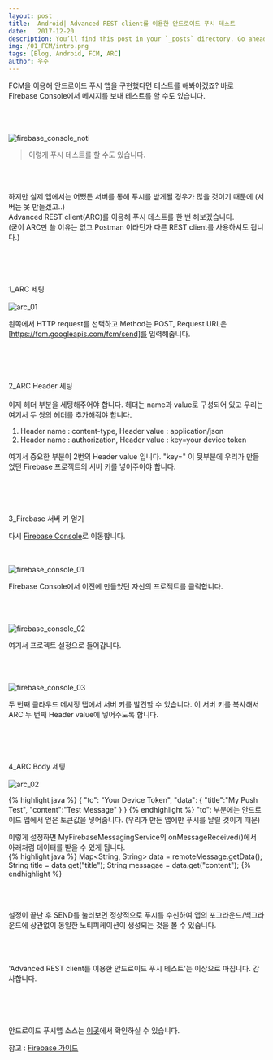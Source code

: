 ```yaml
---
layout: post
title:  Android| Advanced REST client를 이용한 안드로이드 푸시 테스트
date:   2017-12-20
description: You’ll find this post in your `_posts` directory. Go ahead and edit it and re-build the site to see your changes. # Add post description (optional)
img: /01_FCM/intro.png
tags: [Blog, Android, FCM, ARC]
author: 우주
---
```


FCM을 이용해 안드로이드 푸시 앱을 구현했다면 테스트를 해봐야겠죠? 바로 Firebase Console에서 메시지를 보내 테스트를 할 수도 있습니다.

<br><br><br>![firebase_console_noti]({{site.baseurl}}/assets/img/02_ARC/firebase_console_noti.png)

> 이렇게 푸시 테스트를 할 수도 있습니다.

<br><br>

하지만 실제 앱에서는 어쨌든 서버를 통해 푸시를 받게될 경우가 많을 것이기 때문에 (서버는 못 만들겠고..)<br> 
Advanced REST client(ARC)를 이용해 푸시 테스트를 한 번 해보겠습니다.<br>
(굳이 ARC만 쓸 이유는 없고 Postman 이라던가 다른 REST client를 사용하셔도 됩니다.)
<br><br><br><br><br>

1_ARC 세팅
<br><br>
![arc_01]({{site.baseurl}}/assets/img/02_ARC/arc_01.png)

왼쪽에서 HTTP request를 선택하고 Method는 POST, Request URL은 [https://fcm.googleapis.com/fcm/send]를 입력해줍니다.
<br><br><br><br><br>

2_ARC Header 세팅
<br><br>
이제 헤더 부분을 세팅해주어야 합니다. 헤더는 name과 value로 구성되어 있고 우리는 여기서 두 쌍의 헤더를 추가해줘야 합니다.<br>

1. Header name : content-type, Header value : application/json
2. Header name : authorization, Header value : key=your device token<br>

여기서 중요한 부분이 2번의 Header value 입니다. "key=" 이 뒷부분에 우리가 만들었던 Firebase 프로젝트의 서버 키를 넣어주어야 합니다.
<br><br><br><br><br>

3_Firebase 서버 키 얻기

다시 [Firebase Console]로 이동합니다.

<br><br>
![firebase_console_01]({{site.baseurl}}/assets/img/02_ARC/firebase_console_01.png)

Firebase Console에서 이전에 만들었던 자신의 프로젝트를 클릭합니다.

<br><br><br>![firebase_console_02]({{site.baseurl}}/assets/img/02_ARC/firebase_console_02.png)

여기서 프로젝트 설정으로 들어갑니다.

<br><br><br>![firebase_console_03]({{site.baseurl}}/assets/img/02_ARC/firebase_console_03.png)

두 번째 클라우드 메시징 탭에서 서버 키를 발견할 수 있습니다. 이 서버 키를 복사해서 ARC 두 번째 Header value에 넣어주도록 합니다.
<br><br><br><br><br>

4_ARC Body 세팅
<br><br>
![arc_02]({{site.baseurl}}/assets/img/02_ARC/arc_02.png)

{% highlight java %}
{
    "to": "Your Device Token",
    "data": {
        "title":"My Push Test",
        "content":"Test Message"
    }
}
{% endhighlight %}
"to": 부분에는 안드로이드 앱에서 얻은 토큰값을 넣어줍니다. (우리가 만든 앱에만 푸시를 날릴 것이기 때문) <br>

이렇게 설정하면 MyFirebaseMessagingService의 onMessageReceived()에서 아래처럼 데이터를 받을 수 있게 됩니다.<br>
{% highlight java %}
    Map<String, String> data = remoteMessage.getData();
    String title = data.get("title");
    String messagae = data.get("content");
{% endhighlight %}

<br><br>

설정이 끝난 후 SEND를 눌러보면 정상적으로 푸시를 수신하여 앱의 포그라운드/백그라운드에 상관없이 동일한 노티피케이션이 생성되는 것을 볼 수 있습니다.

<br><br><br>'Advanced REST client를 이용한 안드로이드 푸시 테스트'는 이상으로 마칩니다. 감사합니다.



<br><br><br><br>
안드로이드 푸시앱 소스는 [이곳]에서 확인하실 수 있습니다.

참고 : [Firebase 가이드]

[https://fcm.googleapis.com/fcm/send]: https://fcm.googleapis.com/fcm/send
[Firebase 가이드]: https://firebase.google.com/docs/cloud-messaging/android/client?hl=ko
[Firebase Console]: https://console.firebase.google.com/
[이곳]: https://github.com/stonybean/MyPushTest
